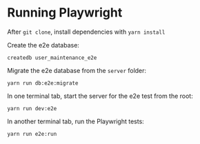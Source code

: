 # Running Playwright

After `git clone`, install dependencies with `yarn install`

Create the e2e database:

```no-highlight
createdb user_maintenance_e2e
```

Migrate the e2e database from the `server` folder:

```no-highlight
yarn run db:e2e:migrate
```

In one terminal tab, start the server for the e2e test from the root:

```no-highlight
yarn run dev:e2e
```

In another terminal tab, run the Playwright tests:

```no-highlight
yarn run e2e:run
```
